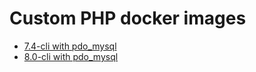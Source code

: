 # Custom PHP docker images

- [7.4-cli with pdo_mysql](7.4-cli-mysql)
- [8.0-cli with pdo_mysql](8.0-cli-mysql)
